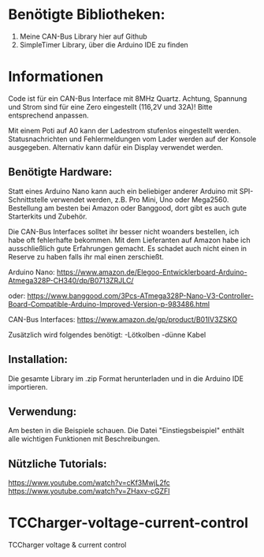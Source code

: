 # Benötigte Bibliotheken:

1. Meine CAN-Bus Library hier auf Github
2. SimpleTimer Library, über die Arduino IDE zu finden

# Informationen

Code ist für ein CAN-Bus Interface mit 8MHz Quartz. Achtung, Spannung und Strom sind für eine Zero eingestellt (116,2V und 32A)! Bitte entsprechend anpassen.

Mit einem Poti auf A0 kann der Ladestrom stufenlos eingestellt werden. Statusnachrichten und Fehlermeldungen vom Lader werden auf der Konsole ausgegeben. Alternativ kann dafür ein Display verwendet werden.

## Benötigte Hardware:

Statt eines Arduino Nano kann auch ein beliebiger anderer Arduino mit SPI-Schnittstelle verwendet werden, z.B. Pro Mini, Uno oder Mega2560. Bestellung am besten bei Amazon oder Banggood, dort gibt es auch gute Starterkits und Zubehör. 

Die CAN-Bus Interfaces solltet ihr besser nicht woanders bestellen, ich habe oft fehlerhafte bekommen. Mit dem Lieferanten auf Amazon habe ich ausschließlich gute Erfahrungen gemacht. Es schadet auch nicht einen in Reserve zu haben falls ihr mal einen zerschießt.

Arduino Nano:
https://www.amazon.de/Elegoo-Entwicklerboard-Arduino-Atmega328P-CH340/dp/B0713ZRJLC/

oder:
https://www.banggood.com/3Pcs-ATmega328P-Nano-V3-Controller-Board-Compatible-Arduino-Improved-Version-p-983486.html

CAN-Bus Interfaces:
https://www.amazon.de/gp/product/B01IV3ZSKO

Zusätzlich wird folgendes benötigt:
-Lötkolben
-dünne Kabel

## Installation:

Die gesamte Library im .zip Format herunterladen und in die Arduino IDE importieren.

## Verwendung:

Am besten in die Beispiele schauen. Die Datei "Einstiegsbeispiel" enthält alle wichtigen Funktionen mit Beschreibungen.

## Nützliche Tutorials:

https://www.youtube.com/watch?v=cKf3MwjL2fc
https://www.youtube.com/watch?v=ZHaxv-cGZFI

# TCCharger-voltage-current-control

TCCharger voltage & current control
